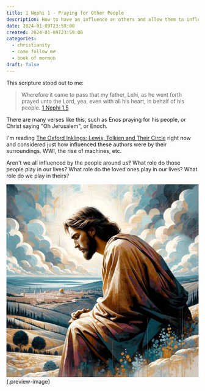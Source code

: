 ```yaml
---
title: 1 Nephi 1 - Praying for Other People
description: How to have an influence on others and allow them to influence you for good as well.
date: 2024-01-09T23:59:00
created: 2024-01-09T23:59:00
categories:
  - christianity
  - come follow me
  - book of mormon
draft: false
---
```

This scripture stood out to me:

> Wherefore it came to pass that my father, Lehi, as he went forth prayed unto the Lord, yea, even with all his heart, in behalf of his people.
> [1 Nephi 1.5](../scriptures/1-nephi-1.5)

There are many verses like this, such as Enos praying for his people, or Christ saying "Oh Jerusalem", or Enoch. 

I'm reading [The Oxford Inklings: Lewis, Tolkien and Their Circle](../book-review/the-oxford-inklings-lewis-tolkien-and-their-circle.md) right now and considered just how influenced these authors were by their surroundings. WWI, the rise of machines, etc. 

Aren't we all influenced by the people around us? What role do those people play in our lives? What role do the loved ones play in our lives? What role do we play in theirs?

![Oh Jerusalem](../img/dalle-christ-praying-oh-jerusalem.jpeg){.preview-image}
